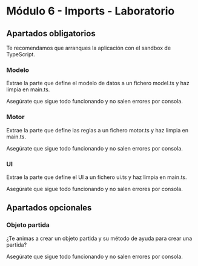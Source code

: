 # Módulo 6 - Imports - Laboratorio

## Apartados obligatorios

Te recomendamos que arranques la aplicación con el sandbox de TypeScript.

### Modelo

Extrae la parte que define el modelo de datos a un fichero model.ts y haz limpia en main.ts.

Asegúrate que sigue todo funcionando y no salen errores por consola.

### Motor

Extrae la parte que define las reglas a un fichero motor.ts y haz limpia en main.ts.

Asegúrate que sigue todo funcionando y no salen errores por consola.

### UI

Extrae la parte que define el UI a un fichero ui.ts y haz limpia en main.ts.

Asegúrate que sigue todo funcionando y no salen errores por consola.

## Apartados opcionales

### Objeto partida

¿Te animas a crear un objeto partida y su método de ayuda para crear una partida?

Asegúrate que sigue todo funcionando y no salen errores por consola.
